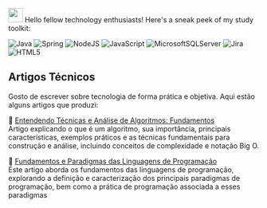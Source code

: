





<img 
src="https://github.com/TheDudeThatCode/TheDudeThatCode/blob/master/Assets/Hi.gif" width="29px"> Hello fellow technology enthusiasts! Here's a sneak peek of my study toolkit:

![Java](https://img.shields.io/badge/java-%23ED8B00.svg?style=for-the-badge&logo=openjdk&logoColor=white) ![Spring](https://img.shields.io/badge/spring-%236DB33F.svg?style=for-the-badge&logo=spring&logoColor=white) ![NodeJS](https://img.shields.io/badge/node.js-6DA55F?style=for-the-badge&logo=node.js&logoColor=white) ![JavaScript](https://img.shields.io/badge/javascript-%23323330.svg?style=for-the-badge&logo=javascript&logoColor=%23F7DF1E) ![MicrosoftSQLServer](https://img.shields.io/badge/Microsoft%20SQL%20Server-CC2927?style=for-the-badge&logo=microsoft%20sql%20server&logoColor=white) ![Jira](https://img.shields.io/badge/jira-%230A0FFF.svg?style=for-the-badge&logo=jira&logoColor=white) ![HTML5](https://img.shields.io/badge/html5-%23E34F26.svg?style=for-the-badge&logo=html5&logoColor=white) 



## ****Artigos Técnicos****

Gosto de escrever sobre tecnologia de forma prática e objetiva. Aqui estão alguns artigos que produzi:

🔗 [Entendendo Técnicas e Análise de Algoritmos: Fundamentos](https://github.com/Rebecabl/analise-de-algoritmos)   
Artigo explicando o que é um algoritmo, sua importância, principais características, exemplos práticos e as técnicas fundamentais para construção e análise, incluindo conceitos de complexidade e notação Big O.


🔗 [Fundamentos e Paradigmas das Linguagens de Programação](https://github.com/Rebecabl/paradigmas-de-programacao/edit/main/README.md)   
Este artigo aborda os fundamentos das linguagens de programação, explorando a definição e caracterização dos principais paradigmas de programação, bem como a prática de programação associada a esses paradigmas
